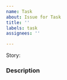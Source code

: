 ```yaml
---
name: Task
about: Issue for Task
title: ''
labels: task
assignees: ''

---
```


Story: 

### Description
